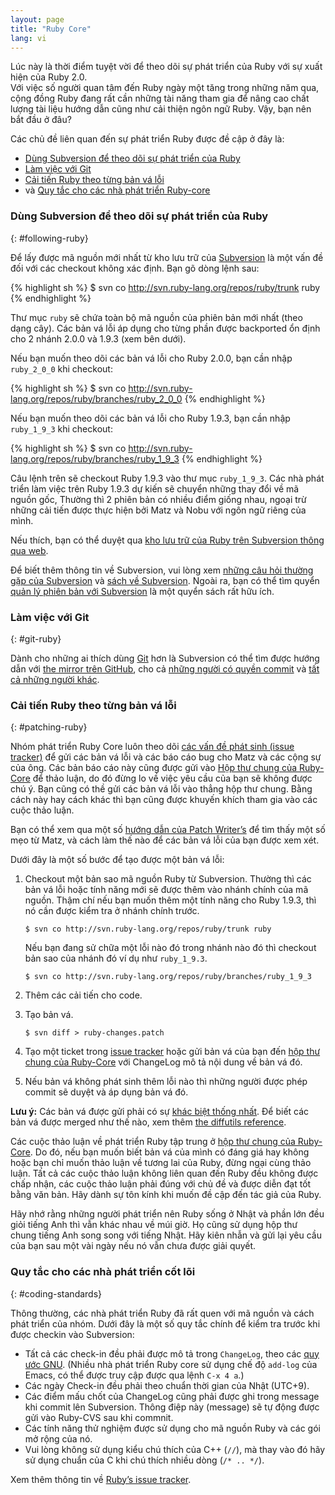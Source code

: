 ```yaml
---
layout: page
title: "Ruby Core"
lang: vi
---
```

Lúc này là thời điểm tuyệt vời để theo dõi sự phát triển của Ruby với sự xuất hiện của Ruby 2.0.  
Với việc số người quan tâm đến Ruby ngày một tăng trong những năm qua, 
cộng đồng Ruby đang rất cần những tài năng tham gia để nâng cao chất lượng tài liệu hướng dẫn 
cũng như cải thiện ngôn ngữ Ruby.
Vậy, bạn nên bắt đầu ở đâu?

Các chủ đề liên quan đến sự phát triển Ruby được đề cập ở đây là: 

* [Dùng Subversion để theo dõi sự phát triển của Ruby](#following-ruby)
* [Làm việc với Git](#git-ruby)
* [Cải tiến Ruby theo từng bản vá lỗi](#patching-ruby)
* và [Quy tắc cho các nhà phát triển Ruby-core](#coding-standards)

### Dùng Subversion để theo dõi sự phát triển của Ruby
{: #following-ruby}

Để lấy được mã nguồn mới nhất từ kho lưu trữ của [Subversion][1] 
là một vấn đề đối với các checkout không xác định. Bạn gõ dòng lệnh sau:

{% highlight sh %}
$ svn co http://svn.ruby-lang.org/repos/ruby/trunk ruby
{% endhighlight %}

Thư mục `ruby` sẽ chứa toàn bộ mã nguồn của phiên bản mới nhất (theo dạng cây). 
Các bản vá lỗi áp dụng cho từng phần được backported ổn định cho 2 nhánh 2.0.0 và 1.9.3 
(xem bên dưới).

Nếu bạn muốn theo dõi các bản vá lỗi cho Ruby 2.0.0, bạn cần nhập 
`ruby_2_0_0` khi checkout:

{% highlight sh %}
$ svn co http://svn.ruby-lang.org/repos/ruby/branches/ruby_2_0_0
{% endhighlight %}

Nếu bạn muốn theo dõi các bản vá lỗi cho Ruby 1.9.3, bạn cần nhập  
`ruby_1_9_3` khi checkout:

{% highlight sh %}
$ svn co http://svn.ruby-lang.org/repos/ruby/branches/ruby_1_9_3
{% endhighlight %}

Câu lệnh trên sẽ checkout Ruby 1.9.3 vào thư mục `ruby_1_9_3`. 
Các nhà phát triển làm việc trên Ruby 1.9.3 dự kiến sẽ chuyển những thay đổi về mã nguồn gốc, 
Thường thì 2 phiên bản có nhiều điểm giống nhau, ngoại trừ những cải tiến được thực hiện bởi Matz 
và Nobu với ngôn ngữ riêng của mình.

Nếu thích, bạn có thể duyệt qua [kho lưu trữ của Ruby trên Subversion thông qua web][2].

Để biết thêm thông tin về Subversion, vui lòng xem [những câu hỏi thường gặp của Subversion][3] và
[sách về Subversion][4]. Ngoài ra, bạn có thể tìm quyển [quản lý phiên bản với Subversion][5] là một quyển sách rất hữu ích.

### Làm việc với Git
{: #git-ruby}

Dành cho những ai thích dùng [Git][6] hơn là Subversion có thể tìm được hướng dẫn với [the mirror trên GitHub][7], cho cả [những người có quyền commit][8]
và [tất cả những người khác][9].

### Cải tiến Ruby theo từng bản vá lỗi
{: #patching-ruby}

Nhóm phát triển Ruby Core luôn theo dõi [các vấn đề phát sinh (issue tracker)][10] để gửi các bản vá lỗi và 
các báo cáo bug cho Matz và các cộng sự của ông. Các bản báo cáo này cũng được gửi vào 
[Hộp thư chung của Ruby-Core](/en/community/mailing-lists/) để thảo luận, 
do đó đừng lo về việc yêu cầu của bạn sẽ không được chú ý. 
Bạn cũng có thề gửi các bản vá lỗi vào thẳng hộp thư chung. 
Bằng cách này hay cách khác thì bạn cũng được khuyến khích tham gia vào các cuộc thảo luận.

Bạn có thể xem qua một số [hướng dẫn của Patch Writer’s][11] để tìm thấy một số mẹo từ Matz, 
và cách làm thế nào để các bản vá lỗi của bạn được xem xét.

Dưới đây là một số bước để tạo được một bản vá lỗi:

1.  Checkout một bản sao mã nguồn Ruby từ Subversion. Thường thì các bản vá lỗi hoặc tính năng mới 
sẽ được thêm vào nhánh chính của mã nguồn. Thậm chí nếu bạn muốn thêm một tính năng cho Ruby 1.9.3, 
thì nó cần được kiểm tra ở nhánh chính trước.

        $ svn co http://svn.ruby-lang.org/repos/ruby/trunk ruby

    Nếu bạn đang sử chữa một lỗi nào đó trong nhánh nào đó thì checkout bản sao của nhánh đó 
 ví dụ như `ruby_1_9.3`.

        $ svn co http://svn.ruby-lang.org/repos/ruby/branches/ruby_1_9_3

2.  Thêm các cải tiến cho code.

3.  Tạo bản vá.

        $ svn diff > ruby-changes.patch

4.  Tạo một ticket trong [issue tracker][10] hoặc
    gửi bản vá của bạn đến [hộp thư chung của Ruby-Core](/en/community/mailing-lists/) 
với ChangeLog mô tả nội dung về bản vá đó.

5.  Nếu bản vá không phát sinh thêm lỗi nào thì những người được phép commit 
sẽ duyệt và áp dụng bản vá đó.

**Lưu ý:** Các bản vá được gửi phải có sự [khác biệt thống nhất][12]. 
Để biết các bản vá được merged như thế nào, xem thêm [the diffutils reference][13].

Các cuộc thảo luận về phát triển Ruby tập trung ở  [hộp thư chung của Ruby-Core](/en/community/mailing-lists/). 
Do đó, nếu bạn muốn biết bản vá của mình có đáng giá hay không hoặc bạn chỉ muốn 
thảo luận về tương lai của Ruby, đừng ngại cùng thảo luận. 
Tất cả các cuộc thảo luận không liên quan đến Ruby đều không được chấp nhận, 
các cuộc thảo luận phải đúng với chủ đề và được diễn đạt tốt bằng văn bản. 
Hãy dành sự tôn kính khi muốn đề cập đến tác giả của Ruby.

Hãy nhớ rằng những người phát triển nên Ruby sống ở Nhật và phần lớn đều giỏi tiếng Anh 
thì vẫn khác nhau về múi giờ. Họ cũng sử dụng hộp thư chung tiếng Anh song song với tiếng Nhật. 
Hãy kiên nhẫn và gửi lại yêu cầu của bạn sau một vài ngày nếu nó vẫn chưa được giải quyết.

### Quy tắc cho các nhà phát triển cốt lõi
{: #coding-standards}

Thông thường, các nhà phát triển Ruby đã rất quen với mã nguồn và 
cách phát triển của nhóm. Dưới đây là một số quy tắc chính để kiểm tra 
trước khi được checkin vào Subversion:

* Tất cả các check-in đều phải được mô tả trong `ChangeLog`, theo các [quy ước GNU][14]. 
(Nhiều nhà phát triển Ruby core sử dụng chế độ `add-log` của Emacs, có thể được truy cập được qua lệnh
 `C-x 4 a`.)
* Các ngày Check-in đều phải theo chuẩn thời gian của Nhật (UTC+9).
* Các điểm mấu chốt của ChangeLog cũng phải được ghi trong message khi commit lên Subversion. 
Thông điệp này (message) sẽ tự động được gửi vào Ruby-CVS sau khi commnit.
* Các tính năng thử nghiệm được sử dụng cho mã nguồn Ruby và các gói mở rộng của nó.
* Vui lòng không sử dụng kiểu chú thích của C++ (`//`), 
mà thay vào đó hãy sử dụng chuẩn của C khi chú thích nhiều dòng (`/* .. */`).

Xem thêm thông tin về [Ruby’s issue tracker][10].



[1]: http://subversion.apache.org/
[2]: http://svn.ruby-lang.org/cgi-bin/viewvc.cgi/
[3]: http://subversion.apache.org/faq.html
[4]: http://svnbook.org
[5]: http://www.pragmaticprogrammer.com/titles/svn/
[6]: http://git-scm.com/
[7]: http://github.com/ruby/ruby
[8]: http://wiki.github.com/shyouhei/ruby/committerhowto
[9]: http://wiki.github.com/shyouhei/ruby/noncommitterhowto
[10]: https://bugs.ruby-lang.org/
[11]: http://blade.nagaokaut.ac.jp/cgi-bin/scat.rb/ruby/ruby-core/25139
[12]: http://www.gnu.org/software/diffutils/manual/html_node/Unified-Format.html
[13]: http://www.gnu.org/software/diffutils/manual/html_node/Merging-with-patch.html#Merging%20with%20patch
[14]: http://www.gnu.org/prep/standards/standards.html#Change-Logs
